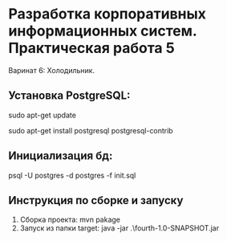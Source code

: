 # Разработка корпоративных информационных систем. Практическая работа 5
Варинат 6: Холодильник.


## Установка PostgreSQL:

   sudo apt-get update


   sudo apt-get install postgresql postgresql-contrib

## Инициализация бд:

   psql -U postgres -d postgres -f init.sql

   
## Инструкция по сборке и запуску
1. Сборка проекта: mvn pakage
2. Запуск из папки target: java -jar .\fourth-1.0-SNAPSHOT.jar
